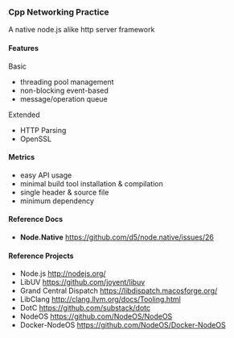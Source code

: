 ### Cpp Networking Practice 

A native node.js alike http server framework

####  Features 

Basic 

* threading pool management
* non-blocking event-based 
* message/operation queue 

Extended 

* HTTP Parsing 
* OpenSSL

#### Metrics 

* easy API usage
* minimal build tool installation & compilation
* single header & source file
* minimum dependency 

#### Reference Docs

* **Node.Native** <https://github.com/d5/node.native/issues/26>

#### Reference Projects

* Node.js <http://nodejs.org/>
* LibUV <https://github.com/joyent/libuv>
* Grand Central Dispatch <https://libdispatch.macosforge.org/>
* LibClang <http://clang.llvm.org/docs/Tooling.html>
* DotC <https://github.com/substack/dotc>
* NodeOS <https://github.com/NodeOS/NodeOS>
* Docker-NodeOS <https://github.com/NodeOS/Docker-NodeOS>

